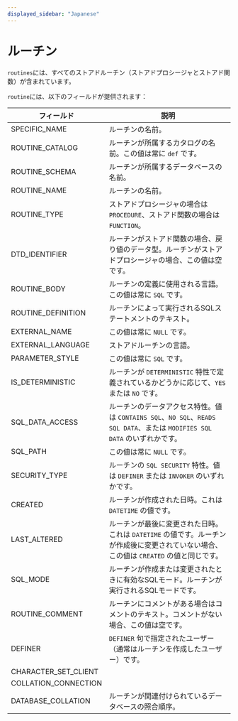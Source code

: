 ```yaml
---
displayed_sidebar: "Japanese"
---
```


# ルーチン

`routines`には、すべてのストアドルーチン（ストアドプロシージャとストアド関数）が含まれています。

`routine`には、以下のフィールドが提供されます：

| **フィールド**           | **説明**                                                     |
| ----------------------- | ------------------------------------------------------------ |
| SPECIFIC_NAME           | ルーチンの名前。                                              |
| ROUTINE_CATALOG         | ルーチンが所属するカタログの名前。この値は常に `def` です。     |
| ROUTINE_SCHEMA          | ルーチンが所属するデータベースの名前。                          |
| ROUTINE_NAME            | ルーチンの名前。                                              |
| ROUTINE_TYPE            | ストアドプロシージャの場合は `PROCEDURE`、ストアド関数の場合は `FUNCTION`。 |
| DTD_IDENTIFIER          | ルーチンがストアド関数の場合、戻り値のデータ型。ルーチンがストアドプロシージャの場合、この値は空です。 |
| ROUTINE_BODY            | ルーチンの定義に使用される言語。この値は常に `SQL` です。       |
| ROUTINE_DEFINITION      | ルーチンによって実行されるSQLステートメントのテキスト。        |
| EXTERNAL_NAME           | この値は常に `NULL` です。                                    |
| EXTERNAL_LANGUAGE       | ストアドルーチンの言語。                                      |
| PARAMETER_STYLE         | この値は常に `SQL` です。                                     |
| IS_DETERMINISTIC        | ルーチンが `DETERMINISTIC` 特性で定義されているかどうかに応じて、`YES` または `NO` です。 |
| SQL_DATA_ACCESS         | ルーチンのデータアクセス特性。値は `CONTAINS SQL`、`NO SQL`、`READS SQL DATA`、または `MODIFIES SQL DATA` のいずれかです。 |
| SQL_PATH                | この値は常に `NULL` です。                                    |
| SECURITY_TYPE           | ルーチンの `SQL SECURITY` 特性。値は `DEFINER` または `INVOKER` のいずれかです。 |
| CREATED                 | ルーチンが作成された日時。これは `DATETIME` の値です。          |
| LAST_ALTERED            | ルーチンが最後に変更された日時。これは `DATETIME` の値です。ルーチンが作成後に変更されていない場合、この値は `CREATED` の値と同じです。 |
| SQL_MODE                | ルーチンが作成または変更されたときに有効なSQLモード。ルーチンが実行されるSQLモードです。 |
| ROUTINE_COMMENT         | ルーチンにコメントがある場合はコメントのテキスト。コメントがない場合、この値は空です。 |
| DEFINER                 | `DEFINER` 句で指定されたユーザー（通常はルーチンを作成したユーザー）です。 |
| CHARACTER_SET_CLIENT    |                                                              |
| COLLATION_CONNECTION    |                                                              |
| DATABASE_COLLATION      | ルーチンが関連付けられているデータベースの照合順序。             |
